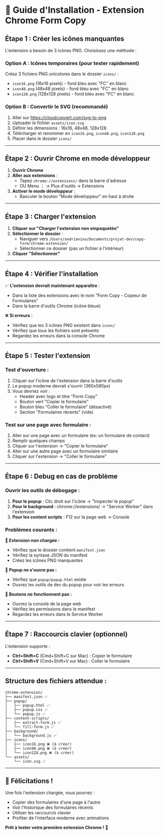# 🚀 Guide d'Installation - Extension Chrome Form Copy

## **Étape 1 : Créer les icônes manquantes**

L'extension a besoin de 3 icônes PNG. Choisissez une méthode :

### **Option A : Icônes temporaires (pour tester rapidement)**
Créez 3 fichiers PNG unicolores dans le dossier `icons/` :
- `icon16.png` (16x16 pixels) - fond bleu avec "FC" en blanc
- `icon48.png` (48x48 pixels) - fond bleu avec "FC" en blanc  
- `icon128.png` (128x128 pixels) - fond bleu avec "FC" en blanc

### **Option B : Convertir le SVG (recommandé)**
1. Aller sur https://cloudconvert.com/svg-to-png
2. Uploader le fichier `assets/icon.svg`
3. Définir les dimensions : 16x16, 48x48, 128x128
4. Télécharger et renommer en `icon16.png`, `icon48.png`, `icon128.png`
5. Placer dans le dossier `icons/`

---

## **Étape 2 : Ouvrir Chrome en mode développeur**

1. **Ouvrir Chrome**
2. **Aller aux extensions** : 
   - Tapez `chrome://extensions/` dans la barre d'adresse
   - OU Menu ⋮ → Plus d'outils → Extensions
3. **Activer le mode développeur** :
   - Basculer le bouton "Mode développeur" en haut à droite

---

## **Étape 3 : Charger l'extension**

1. **Cliquer sur "Charger l'extension non empaquetée"**
2. **Sélectionner le dossier** : 
   - Naviguer vers `/Users/andrianina/Documents/projet-dev/copy-form/chrome-extension/`
   - Sélectionner ce dossier (pas un fichier à l'intérieur)
3. **Cliquer "Sélectionner"**

---

## **Étape 4 : Vérifier l'installation**

✅ **L'extension devrait maintenant apparaître** :
- Dans la liste des extensions avec le nom "Form Copy - Copieur de Formulaires"
- Dans la barre d'outils Chrome (icône bleue)

❌ **Si erreurs** :
- Vérifiez que les 3 icônes PNG existent dans `icons/`
- Vérifiez que tous les fichiers sont présents
- Regardez les erreurs dans la console Chrome

---

## **Étape 5 : Tester l'extension**

### **Test d'ouverture :**
1. Cliquer sur l'icône de l'extension dans la barre d'outils
2. Le popup moderne devrait s'ouvrir (360x580px)
3. Vous devriez voir :
   - Header avec logo et titre "Form Copy"
   - Bouton vert "Copier le formulaire"
   - Bouton bleu "Coller le formulaire" (désactivé)
   - Section "Formulaires récents" (vide)

### **Test sur une page avec formulaire :**
1. Aller sur une page avec un formulaire (ex: un formulaire de contact)
2. Remplir quelques champs
3. Cliquer sur l'extension → "Copier le formulaire"
4. Aller sur une autre page avec un formulaire similaire
5. Cliquer sur l'extension → "Coller le formulaire"

---

## **Étape 6 : Debug en cas de problème**

### **Ouvrir les outils de débogage :**
1. **Pour le popup** : Clic droit sur l'icône → "Inspecter le popup"
2. **Pour le background** : chrome://extensions/ → "Service Worker" dans l'extension
3. **Pour les content scripts** : F12 sur la page web → Console

### **Problèmes courants :**

**🔴 Extension non chargée :**
- Vérifiez que le dossier contient `manifest.json`
- Vérifiez la syntaxe JSON du manifest
- Créez les icônes PNG manquantes

**🔴 Popup ne s'ouvre pas :**
- Vérifiez que `popup/popup.html` existe
- Ouvrez les outils de dev du popup pour voir les erreurs

**🔴 Boutons ne fonctionnent pas :**
- Ouvrez la console de la page web
- Vérifiez les permissions dans le manifest
- Regardez les erreurs dans le Service Worker

---

## **Étape 7 : Raccourcis clavier (optionnel)**

L'extension supporte :
- **Ctrl+Shift+C** (Cmd+Shift+C sur Mac) : Copier le formulaire
- **Ctrl+Shift+V** (Cmd+Shift+V sur Mac) : Coller le formulaire

---

## **Structure des fichiers attendue :**

```
chrome-extension/
├── manifest.json ✅
├── popup/
│   ├── popup.html ✅
│   ├── popup.css ✅
│   └── popup.js ✅
├── content-scripts/
│   ├── extract-form.js ✅
│   └── fill-form.js ✅
├── background/
│   └── background.js ✅
├── icons/
│   ├── icon16.png ❌ (à créer)
│   ├── icon48.png ❌ (à créer)
│   └── icon128.png ❌ (à créer)
└── assets/
    └── icon.svg ✅
```

---

## **🎉 Félicitations !**

Une fois l'extension chargée, vous pourrez :
- Copier des formulaires d'une page à l'autre
- Voir l'historique des formulaires récents
- Utiliser les raccourcis clavier
- Profiter de l'interface moderne avec animations

**Prêt à tester votre première extension Chrome !** 🚀